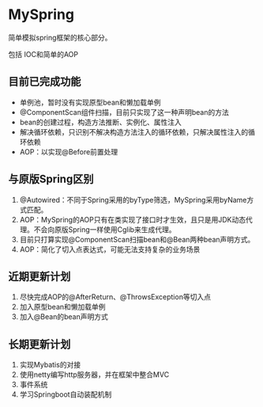 # MySpring
简单模拟spring框架的核心部分。

包括 IOC和简单的AOP

## 目前已完成功能

- 单例池，暂时没有实现原型bean和懒加载单例
- @ComponentScan组件扫描，目前只实现了这一种声明bean的方法
- bean的创建过程，构造方法推断、实例化、属性注入
- 解决循环依赖，只识别不解决构造方法注入的循环依赖，只解决属性注入的循环依赖
- AOP：以实现@Before前置处理

## 与原版Spring区别

1. @Autowired：不同于Spring采用的byType筛选，MySpring采用byName方式匹配。
2. AOP：MySpring的AOP只有在类实现了接口时才生效，且只是用JDK动态代理。不会向原版Spring一样使用Cglib来生成代理。
3. 目前只打算实现@ComponentScan扫描bean和@Bean两种bean声明方式。
4. AOP：简化了切入点表达式，可能无法支持复杂的业务场景



## 近期更新计划

1. 尽快完成AOP的@AfterReturn、@ThrowsException等切入点
2. 加入原型bean和懒加载单例
3. 加入@Bean的bean声明方式



## 长期更新计划

1. 实现Mybatis的对接
2. 使用netty编写http服务器，并在框架中整合MVC
3. 事件系统
4. 学习Springboot自动装配机制
